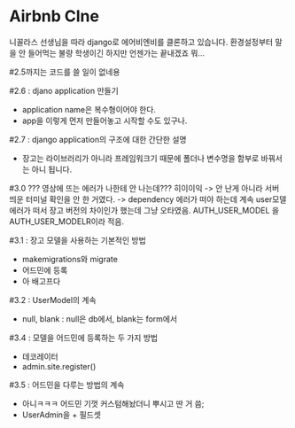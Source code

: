 # Airbnb Clne

니꼴라스 선생님을 따라 django로 에어비엔비를 클론하고 있습니다.
환경설정부터 말을 안 들어먹는 불량 학생이긴 하지만 언젠가는 끝내겠죠 뭐...

#2.5까지는 코드를 쓸 일이 없네용

#2.6 : djano application 만들기

- application name은 복수형이어야 한다.
- app을 이렇게 먼저 만들어놓고 시작할 수도 있구나.

#2.7 : django application의 구조에 대한 간단한 설명

- 장고는 라이브러리가 아니라 프레임워크기 때문에 폴더나 변수명을 함부로 바꿔서는 아니 됩니다.

#3.0
??? 영상에 뜨는 에러가 나한테 안 나는데??? 히이이익
-> 안 난게 아니라 서버 띄운 터미널 확인을 안 한 거였다.
-> dependency 에러가 떠야 하는데 계속 user모델 에러가 떠서 장고 버전의 차이인가 했는데 그냥 오타였음. AUTH_USER_MODEL 을 AUTH_USER_MODELR이라 적음.

#3.1 : 장고 모델을 사용하는 기본적인 방법

- makemigrations와 migrate
- 어드민에 등록
- 아 배고프다

#3.2 : UserModel의 계속

- null, blank : null은 db에서, blank는 form에서

#3.4 : 모델을 어드민에 등록하는 두 가지 방법

- 데코레이터
- admin.site.register()

#3.5 : 어드민을 다루는 방법의 계속

- 아니ㅋㅋㅋ 어드민 기껏 커스텀해놨더니 뿌시고 딴 거 씀;
- UserAdmin을 + 필드셋
